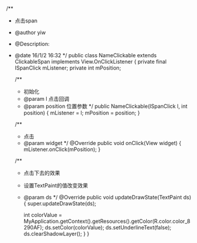 
/**
 * 点击span
 * @author yiw
 * @Description:
 * @date 16/1/2 16:32
 */
public class NameClickable extends ClickableSpan implements View.OnClickListener {
    private final ISpanClick mListener;
    private int mPosition;

    /**
     * 初始化
     * @param l     点击回调
     * @param position  位置参数
     */
    public NameClickable(ISpanClick l, int position) {
        mListener = l;
        mPosition = position;
    }

    /**
     * 点击
     * @param widget
     */
    @Override
    public void onClick(View widget) {
        mListener.onClick(mPosition);
    }

    /**
     * 点击下去的效果
     * 设置TextPaint的值改变效果
     * @param ds
     */
    @Override
    public void updateDrawState(TextPaint ds) {
        super.updateDrawState(ds);

        int colorValue = MyApplication.getContext().getResources().getColor(R.color.color_8290AF);
        ds.setColor(colorValue);
        ds.setUnderlineText(false);
        ds.clearShadowLayer();
    }
}
